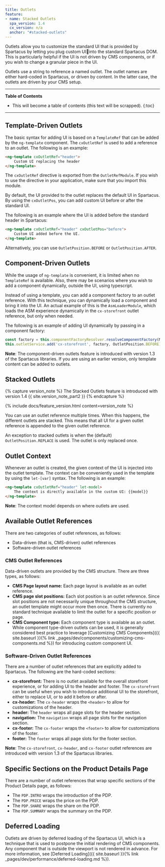 ```yaml
---
title: Outlets
feature:
- name: Stacked Outlets
  spa_version: 1.4
  cx_version: n/a
  anchor: "#stacked-outlets"
---
```


Outlets allow you to customize the standard UI that is provided by Spartacus by letting you plug custom UIinto the standard Spartacus DOM. This is particularly helpful if the UI is not driven by CMS components, or if you wish to change a granular piece in the UI.

Outlets use a string to reference a named outlet. The outlet names are either hard-coded in Spartacus, or driven by content. In the latter case, the outlets are driven by your CMS setup.

***

**Table of Contents**

- This will become a table of contents (this text will be scrapped).
{:toc}

***

## Template-Driven Outlets

The basic syntax for adding UI is based on a `TemplateRef` that can be added by the `ng-template` component. The `cxOutletRef` is used to add a reference to an outlet. The following is an example:

```html
<ng-template cxOutletRef="header">
    Custom UI replacing the header
</ng-template>
```

The `cxOutletRef` directive is exported from the `OutletRefModule`. If you wish to use the directive in your application, make sure that you import this module.

By default, the UI provided to the outlet replaces the default UI in Spartacus. By using the `cxOutletPos`, you can add custom UI before or after the standard UI.

The following is an example where the UI is added before the standard header in Spartacus:

```html
<ng-template cxOutletRef="header" cxOutletPos="before">
    Custom UI added before the UI.
</ng-template>
```

Alternatively, you can use `OutletPosition.BEFORE` or `OutletPosition.AFTER`.

## Component-Driven Outlets

While the usage of `ng-template` is convenient, it is limited when no `TemplateRef` is available. Also, there may be scenarios where you wish to add a component dynamically, outside the UI, using typescript.

Instead of using a template, you can add a component factory to an outlet reference. With this technique, you can dynamically load a component and bring it into the UI. An actual example of this is the `AsmLoaderModule`, which loads the ASM experience dynamically in the `cx-storefront` outlet reference, but only when needed.

The following is an example of adding UI dynamically by passing in a component factory:

```typescript
const factory = this.componentFactoryResolver.resolveComponentFactory(MyComponent);
this.outletService.add('cx-storefront', factory, OutletPosition.BEFORE);
```

**Note**: The component-driven outlets feature is introduced with version 1.3 of the Spartacus libraries. If you are using an earlier version, only template content can be added to outlets.

## Stacked Outlets

{% capture version_note %}
The Stacked Outlets feature is introduced with version 1.4 {{ site.version_note_part2 }}
{% endcapture %}

{% include docs/feature_version.html content=version_note %}

You can use an outlet reference multiple times. When this happens, the different outlets are stacked. This means that all UI for a given outlet reference is appended to the given outlet reference.

An exception to stacked outlets is when the (default) `OutletPosition.REPLACE` is used. The outlet is only replaced once.

## Outlet Context

Whenever an outlet is created, the given context of the UI is injected into the outlet template. The context can be conveniently used in the template by using the `let-[var]` syntax. The following is an example:

```html
<ng-template cxOutletRef="header" let-model>
    The context is directly available in the custom UI: {{model}}
</ng-template>
```

**Note**: The context model depends on where outlets are used.

## Available Outlet References

There are two categories of outlet references, as follows:

- Data-driven (that is, CMS-driven) outlet references
- Software-driven outlet references

### CMS Outlet References

Data-driven outlets are provided by the CMS structure. There are three types, as follows:

- **CMS Page layout name:** Each page layout is available as an outlet reference.
- **CMS page slot positions:** Each slot position is an outlet reference. Since slot positions are not necessarily unique throughout the CMS structure, an outlet template might occur more then once. There is currently no standard technique available to limit the outlet for a specific position or page.
- **CMS Component type:** Each component type is available as an outlet. While component type-driven outlets can be used, it is generally considered best practice to leverage [Customizing CMS Components]({{ site.baseurl }}{% link _pages/dev/components/customizing-cms-components.md %}) for introducing custom component UI.

### Software-Driven Outlet References

There are a number of outlet references that are explicitly added to Spartacus. The following are the hard-coded sections:

- **cx-storefront:** There is no outlet available for the overall storefront experience, or for adding UI to the header and footer. The `cx-storefront` can be useful when you wish to introduce additional UI to the storefront, either to replace UI, or to add it before or after.
- **cx-header:** The `cx-header` wraps the `<header>` to allow for customizations of the header.
- **header:** The `header` wraps all page slots for the header section.
- **navigation:** The `navigation` wraps all page slots for the navigation section.
- **cx-footer:** The `cx-footer` wraps the `<footer>` to allow for customizations of the footer.
- **footer:** The `footer` wraps all page slots for the footer section.

**Note**: The `cx-storefront`, `cx-header`, and `cx-footer` outlet references are introduced with version 1.3 of the Spartacus libraries.

## Specific Sections on the Product Details Page

There are a number of outlet references that wrap specific sections of the Product Details page, as follows:

- The `PDP.INTRO` wraps the introduction of the PDP.
- The `PDP.PRICE` wraps the price on the PDP.
- The `PDP.SHARE` wraps the share on the PDP.
- The `PDP.SUMMARY` wraps the summary on the PDP.

## Deferred Loading

Outlets are driven by deferred loading of the Spartacus UI, which is a technique that is used to postpone the initial rendering of CMS components. Any component that is outside the viewport is not rendered in advance. For more information, see [Deferred Loading]({{ site.baseurl }}{% link _pages/dev/performance/deferred-loading.md %}).
